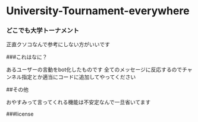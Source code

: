 # University-Tournament-everywhere
### どこでも大学トーナメント

正直クソコなんで参考にしない方がいいです


###これはなに？

あるユーザーの言動をbot化したものです
全てのメッセージに反応するのでチャンネル指定とか適当にコードに追加してやってください


##その他

おやすみって言ってくれる機能は不安定なんで一旦省いてます

###license

